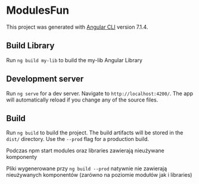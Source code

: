 # ModulesFun

This project was generated with [Angular CLI](https://github.com/angular/angular-cli) version 7.1.4.

## Build Library

Run `ng build my-lib` to build the my-lib Angular Library

## Development server

Run `ng serve` for a dev server. Navigate to `http://localhost:4200/`. The app will automatically reload if you change any of the source files.

## Build

Run `ng build` to build the project. The build artifacts will be stored in the `dist/` directory. Use the `--prod` flag for a production build.


Podczas npm start modules oraz libraries zawierają nieużywane komponenty

Pliki wygenerowane przy `ng build --prod` natywnie nie zawierają nieużywanych komponentów (zarówno na poziomie modułów jak i libraries)
